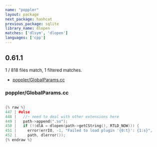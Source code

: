 ```yaml
---
name: "poppler"
layout: package
next_package: hashcat
previous_package: sqlite
library_name: dlopen
matches: ['dlsym', 'dlopen']
languages: ['cpp']
---
```

## 0.61.1
1 / 818 files match, 1 filtered matches.

 - [poppler/GlobalParams.cc](#popplerglobalparamscc)

### poppler/GlobalParams.cc

```cpp

{% raw %}
447 | #else
448 |   //~ need to deal with other extensions here
449 |   path->append(".so");
450 |   if (!(dlA = dlopen(path->getCString(), RTLD_NOW))) {
451 |     error(errIO, -1, "Failed to load plugin '{0:t}': {1:s}",
452 | 	  path, dlerror());
{% endraw %}

```